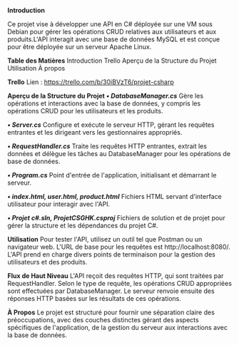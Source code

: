 **Introduction**

Ce projet vise à développer une API en C# déployée sur une VM sous Debian pour gérer les opérations CRUD relatives aux utilisateurs et aux produits.L'API interagit avec une base de données MySQL et est conçue pour être déployée sur un serveur Apache Linux.

**Table des Matières**
Introduction
Trello
Aperçu de la Structure du Projet
Utilisation
À propos

**Trello**
Lien : https://trello.com/b/30iBVzT6/projet-csharp

**Aperçu de la Structure du Projet**
***• DatabaseManager.cs***
Gère les opérations et interactions avec la base de données, y compris les opérations CRUD pour les utilisateurs et les produits.

***• Server.cs***
Configure et exécute le serveur HTTP, gérant les requêtes entrantes et les dirigeant vers les gestionnaires appropriés.

***• RequestHandler.cs***
Traite les requêtes HTTP entrantes, extrait les données et délègue les tâches au DatabaseManager pour les opérations de base de données.

***• Program.cs***
Point d'entrée de l'application, initialisant et démarrant le serveur.

***• index.html, user.html, product.html***
Fichiers HTML servant d'interface utilisateur pour interagir avec l'API.

***• Projet c#.sln, ProjetCSGHK.csproj***
Fichiers de solution et de projet pour gérer la structure et les dépendances du projet C#.

**Utilisation**
Pour tester l'API, utilisez un outil tel que Postman ou un navigateur web. L'URL de base pour les requêtes est http://localhost:8080/. L'API prend en charge divers points de terminaison pour la gestion des utilisateurs et des produits.

**Flux de Haut Niveau**
L'API reçoit des requêtes HTTP, qui sont traitées par RequestHandler. Selon le type de requête, les opérations CRUD appropriées sont effectuées par DatabaseManager. Le serveur renvoie ensuite des réponses HTTP basées sur les résultats de ces opérations.

**À Propos**
Le projet est structuré pour fournir une séparation claire des préoccupations, avec des couches distinctes gérant des aspects spécifiques de l'application, de la gestion du serveur aux interactions avec la base de données.
